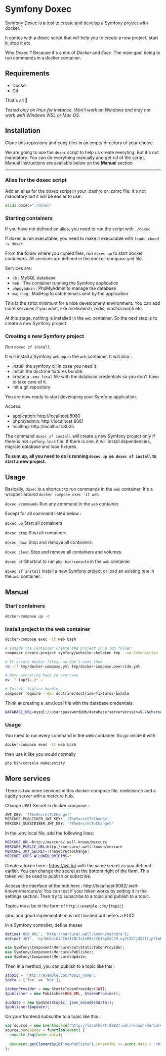 # Symfony Doxec

Symfony Doxec is a tool to create and develop a Symfony project with docker.

It comes with a doxec script that will help you to create a new project, start it, stop it etc.

Why *Doxec* ? Because it's a mix of *Docker* and *Exec*. The main goal being to run commands in a docker container.

## Requirements

- Docker
- Git

That's all :tada:

*Tested only on linux for instance. Won't work on Windows and may not work with Windows WSL or Mac OS.*

## Installation

Clone this repository and copy files in an empty directory of your choice.

We are going to use the `doxec` script to help us create everyting. But it's not mandatory. You can do everything manually and get rid of the script. Manual instructions are available below on the **Manual** section.

--- 
### Alias for the doxec script
Add an alias for the doxec script in your .bashrc or .zshrc file: It's not mandatory but it will be easier to use.

```bash
alias doxec="./doxec"
```

### Starting containers

If you have not defined an alias, you need to run the script with `./doxec`.

If doxec is not executable, you need to make it executable with `(sudo chmod +x doxec`.

From the folder where you copied files, run `doxec up` to start docker containers. All services are defined in the docker-compose.yml file.

Services are:
- `db` : MySQL database
- `web` : The container running the Symfony application
- `phpmyadmin` : PhpMyAdmin to manage the database
- `mailhog` : MailHog to catch emails sent by the application

This is the strict minimum for a nice development environment. You can add more services if you want, like *meilisearch*, *redis*, *elasticsearch* etc.

At this stage, nothing is installed in the `web` container. So the next step is to create a new Symfony project.

### Creating a new Symfony project

Run `doxec sf install`.

It will install a Symfony `webapp` in the `web` container. It will also : 
- install the symfony cli in case you need it 
- install the doctrine fixtures bundle.
- create a `.env.local` file with the database credentials so you don't have to take care of it.
- init a git repository

You are now ready to start developing your Symfony application.

Access:
- application: http://localhost:8080
- phpmyadmin: http://localhost:8081
- mailhog: http://localhost:8025

The command `doxec sf install` will create a new Symfony project only if there is not `symfony.lock` file. If there is one, it will install dependencies, migrate database and load fixtures.

**To sum up, all you need to do is running `doxec up && doxec sf install` to start a new project.**

## Usage

Basically, `doxec` is a shortcut to run commands in the `web` container. It's a wrapper around `docker compose exec -it web`.

`doxec <command>`
Run any command in the `web` container.

Except for all command listed below :

`doxec up` 
Start all containers.

`doxec stop`
Stop all containers.

`doxec down`
Stop and remove all containers.

`doxec clean` 
Stop and remove all containers and volumes.

`doxec sf`
Shortcut to run `php bin/console` in the `web` container.

`doxec sf install`
Install a new Symfony project or load an existing one in the `web` container.

## Manual

### Start containers
  
```bash
docker-compose up -d
```

### Install project in the web container

```bash
docker-compose exec -it web bash

# Inside the container create the project in a tmp folder
composer create-project symfony/website-skeleton tmp --no-interaction

# It create docker files, we don't want them
rm -rf tmp/docker-compose.yml tmp/docker-compose.override.yml

# Move everyting back to /var/www
mv -f tmp/{.,}* .

# Install fixture bundle
composer require --dev doctrine/doctrine-fixtures-bundle
```

Think at creating a .env.local file with the database credentials. 
  
  ```bash
  DATABASE_URL=mysql://user:password@db/database?serverVersion=5.7&charset=utf8mb4
  ```

### Usage

You need to run every command in the web container. So go inside it with:
``` bash
docker-compose exec -it web bash
```

then use it like you would normally

```bash
php bin/console make:entity
```

## More services

There is two more services in this docker-compose file: meilisearch and a caddy server with a mercure hub.

Change JWT Secret in docker compose : 
```bash
JWT_KEY: '!TheSecretToChange!'
MERCURE_PUBLISHER_JWT_KEY: '!TheSecretToChange!'
MERCURE_SUBSCRIBER_JWT_KEY: '!TheSecretToChange!'
```

In the .env.local file, add the following lines:
```bash
MERCURE_URL=http://mercure/.well-known/mercure
MERCURE_PUBLIC_URL=http://mercure/.well-known/mercure
MERCURE_JWT_SECRET=!TheSecretToChange!
MERCURE_CORS_ALLOWED_ORIGINS=*
```

Create a token here : https://jwt.io/ with the same secret as you defined earlier. You can change the secret at the bottom right of the form.
This token will be used to publish or subscribe.

Access the interface of the hub here : http://localhost:8082/.well-known/mercure/ui
You can test if your token works by setting it in the settings section. Then try to subscribe to a topic and publish to a topic.

Topics must be in the form of `http://example.com/{topic}`

(doc and good implementation is not finished but here's a POC)

In a Symfony controller, define theses 

```php
define('HUB_URL', 'http://mercure/.well-known/mercure');
define('JWT', 'eyJhbGciOiJIUzI1NiIsInR5cCI6IkpXVCJ9.eyJtZXJjdXJlIjp7InB1Ymxpc2giOlsiKiJdfX0.d-OMAinT8QctdPgZX_A74Cmw0NnEKLk-eGSN0vDPSJc');

use Symfony\Component\Mercure\Jwt\StaticTokenProvider;
use Symfony\Component\Mercure\Publisher;
use Symfony\Component\Mercure\Update;
```

Then in a method, you can publish to a topic like this : 

```php
$topic = 'http://example.com/topic_name';
$data = ['foo' => 'bar'];

$tokenProvider = new StaticTokenProvider(JWT);
$publisher = new Publisher(HUB_URL, $tokenProvider);

$update = new Update($topic, json_encode($data));
$publisher($update);
```

On your frontend subscribe to a topic like this : 

```js
var source = new EventSource("http://localhost:8082/.well-known/mercure?topic=http://example.com/topic_name");
source.onmessage = function(event) {
  console.log(event.data);
  
  document.getElementById("newPublishs").innerHTML += event.data + "<br>";
};

